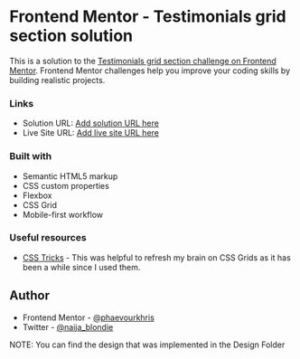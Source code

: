 # Frontend Mentor - Testimonials grid section solution

This is a solution to the [Testimonials grid section challenge on Frontend Mentor](https://www.frontendmentor.io/challenges/testimonials-grid-section-Nnw6J7Un7). Frontend Mentor challenges help you improve your coding skills by building realistic projects. 


### Links

- Solution URL: [Add solution URL here](https://your-solution-url.com)
- Live Site URL: [Add live site URL here](https://your-live-site-url.com)


### Built with

- Semantic HTML5 markup
- CSS custom properties
- Flexbox
- CSS Grid
- Mobile-first workflow


### Useful resources

- [CSS Tricks](https://css-tricks.com/snippets/css/complete-guide-grid/) - This was helpful to refresh my brain on CSS Grids as it has been a while since I used them.


## Author

- Frontend Mentor - [@phaevourkhris](https://www.frontendmentor.io/profile/phaevourkhris)
- Twitter - [@naija_blondie](https://www.twitter.com/naija_blondie)


NOTE: You can find the design that was implemented in the Design Folder